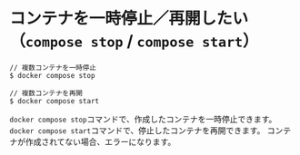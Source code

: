 # コンテナを一時停止／再開したい（`compose stop` / `compose start`）

```console
// 複数コンテナを一時停止
$ docker compose stop

// 複数コンテナを再開
$ docker compose start
```

`docker compose stop`コマンドで、作成したコンテナを一時停止できます。
`docker compose start`コマンドで、停止したコンテナを再開できます。
コンテナが作成されてない場合、エラーになります。
